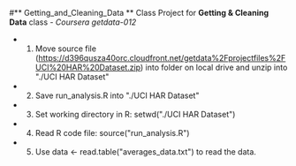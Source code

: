 #** Getting_and_Cleaning_Data **
Class Project for **Getting &amp; Cleaning Data** class - *Coursera getdata-012*
* 1. Move source file (https://d396qusza40orc.cloudfront.net/getdata%2Fprojectfiles%2FUCI%20HAR%20Dataset.zip) into folder on local drive and unzip into "./UCI HAR Dataset"
* 2. Save run_analysis.R into "./UCI HAR Dataset"
* 3. Set working directory in R: setwd("./UCI HAR Dataset")
* 4. Read R code file: source("run_analysis.R")
* 5. Use data <- read.table("averages_data.txt") to read the data. 
